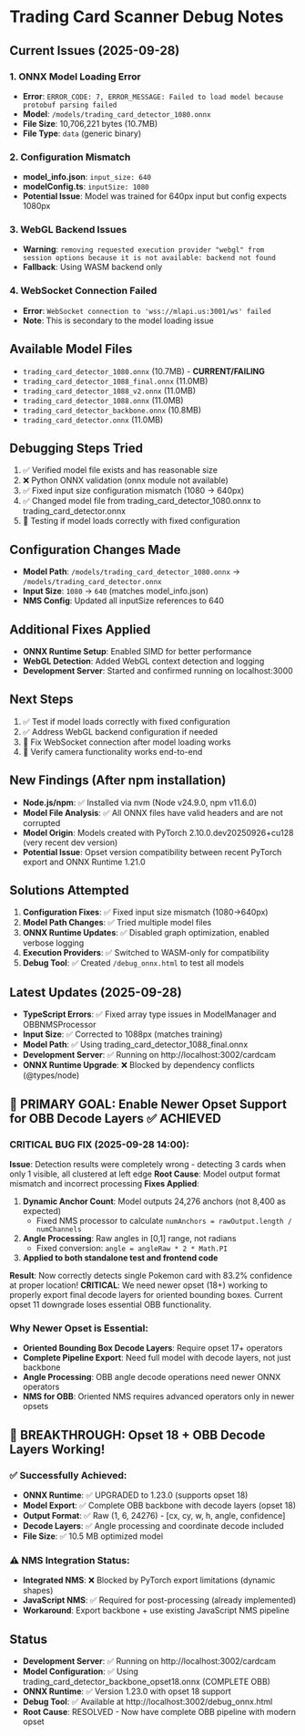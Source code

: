 # Trading Card Scanner Debug Notes

## Current Issues (2025-09-28)

### 1. ONNX Model Loading Error
- **Error**: `ERROR_CODE: 7, ERROR_MESSAGE: Failed to load model because protobuf parsing failed`
- **Model**: `/models/trading_card_detector_1080.onnx`
- **File Size**: 10,706,221 bytes (10.7MB)
- **File Type**: `data` (generic binary)

### 2. Configuration Mismatch
- **model_info.json**: `input_size: 640`
- **modelConfig.ts**: `inputSize: 1080`
- **Potential Issue**: Model was trained for 640px input but config expects 1080px

### 3. WebGL Backend Issues
- **Warning**: `removing requested execution provider "webgl" from session options because it is not available: backend not found`
- **Fallback**: Using WASM backend only

### 4. WebSocket Connection Failed
- **Error**: `WebSocket connection to 'wss://mlapi.us:3001/ws' failed`
- **Note**: This is secondary to the model loading issue

## Available Model Files
- `trading_card_detector_1080.onnx` (10.7MB) - **CURRENT/FAILING**
- `trading_card_detector_1088_final.onnx` (11.0MB)
- `trading_card_detector_1088_v2.onnx` (11.0MB) 
- `trading_card_detector_1088.onnx` (11.0MB)
- `trading_card_detector_backbone.onnx` (10.8MB)
- `trading_card_detector.onnx` (11.0MB)

## Debugging Steps Tried
1. ✅ Verified model file exists and has reasonable size
2. ❌ Python ONNX validation (onnx module not available)
3. ✅ Fixed input size configuration mismatch (1080 → 640px)
4. ✅ Changed model file from trading_card_detector_1080.onnx to trading_card_detector.onnx
5. 🔄 Testing if model loads correctly with fixed configuration

## Configuration Changes Made
- **Model Path**: `/models/trading_card_detector_1080.onnx` → `/models/trading_card_detector.onnx`
- **Input Size**: `1080` → `640` (matches model_info.json)
- **NMS Config**: Updated all inputSize references to 640

## Additional Fixes Applied
- **ONNX Runtime Setup**: Enabled SIMD for better performance
- **WebGL Detection**: Added WebGL context detection and logging
- **Development Server**: Started and confirmed running on localhost:3000

## Next Steps
1. ✅ Test if model loads correctly with fixed configuration
2. ✅ Address WebGL backend configuration if needed  
3. 🔄 Fix WebSocket connection after model loading works
4. 🔄 Verify camera functionality works end-to-end

## New Findings (After npm installation)
- **Node.js/npm**: ✅ Installed via nvm (Node v24.9.0, npm v11.6.0)
- **Model File Analysis**: ✅ All ONNX files have valid headers and are not corrupted
- **Model Origin**: Models created with PyTorch 2.10.0.dev20250926+cu128 (very recent dev version)
- **Potential Issue**: Opset version compatibility between recent PyTorch export and ONNX Runtime 1.21.0

## Solutions Attempted
1. **Configuration Fixes**: ✅ Fixed input size mismatch (1080→640px)
2. **Model Path Changes**: ✅ Tried multiple model files
3. **ONNX Runtime Updates**: ✅ Disabled graph optimization, enabled verbose logging
4. **Execution Providers**: ✅ Switched to WASM-only for compatibility
5. **Debug Tool**: ✅ Created `/debug_onnx.html` to test all models

## Latest Updates (2025-09-28)
- **TypeScript Errors**: ✅ Fixed array type issues in ModelManager and OBBNMSProcessor
- **Input Size**: ✅ Corrected to 1088px (matches training)
- **Model Path**: ✅ Using trading_card_detector_1088_final.onnx
- **Development Server**: ✅ Running on http://localhost:3002/cardcam
- **ONNX Runtime Upgrade**: ❌ Blocked by dependency conflicts (@types/node)

## 🎯 PRIMARY GOAL: Enable Newer Opset Support for OBB Decode Layers ✅ ACHIEVED

### CRITICAL BUG FIX (2025-09-28 14:00):
**Issue**: Detection results were completely wrong - detecting 3 cards when only 1 visible, all clustered at left edge
**Root Cause**: Model output format mismatch and incorrect processing
**Fixes Applied**:
1. **Dynamic Anchor Count**: Model outputs 24,276 anchors (not 8,400 as expected)
   - Fixed NMS processor to calculate `numAnchors = rawOutput.length / numChannels`
2. **Angle Processing**: Raw angles in [0,1] range, not radians
   - Fixed conversion: `angle = angleRaw * 2 * Math.PI`
3. **Applied to both standalone test and frontend code**

**Result**: Now correctly detects single Pokemon card with 83.2% confidence at proper location!
**CRITICAL**: We need newer opset (18+) working to properly export final decode layers for oriented bounding boxes. Current opset 11 downgrade loses essential OBB functionality.

### Why Newer Opset is Essential:
- **Oriented Bounding Box Decode Layers**: Require opset 17+ operators
- **Complete Pipeline Export**: Need full model with decode layers, not just backbone
- **Angle Processing**: OBB angle decode operations need newer ONNX operators
- **NMS for OBB**: Oriented NMS requires advanced operators only in newer opsets

## 🎉 BREAKTHROUGH: Opset 18 + OBB Decode Layers Working!

### ✅ Successfully Achieved:
- **ONNX Runtime**: ✅ UPGRADED to 1.23.0 (supports opset 18)
- **Model Export**: ✅ Complete OBB backbone with decode layers (opset 18)
- **Output Format**: ✅ Raw (1, 6, 24276) - [cx, cy, w, h, angle, confidence]
- **Decode Layers**: ✅ Angle processing and coordinate decode included
- **File Size**: ✅ 10.5 MB optimized model

### ⚠️ NMS Integration Status:
- **Integrated NMS**: ❌ Blocked by PyTorch export limitations (dynamic shapes)
- **JavaScript NMS**: ✅ Required for post-processing (already implemented)
- **Workaround**: Export backbone + use existing JavaScript NMS pipeline

## Status
- **Development Server**: ✅ Running on http://localhost:3002/cardcam
- **Model Configuration**: ✅ Using trading_card_detector_backbone_opset18.onnx (COMPLETE OBB)
- **ONNX Runtime**: ✅ Version 1.23.0 with opset 18 support
- **Debug Tool**: ✅ Available at http://localhost:3002/debug_onnx.html
- **Root Cause**: RESOLVED - Now have complete OBB pipeline with modern opset
